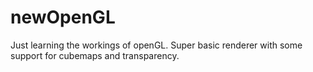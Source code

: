 # newOpenGL
Just learning the workings of openGL.
Super basic renderer with some support for cubemaps and transparency.

